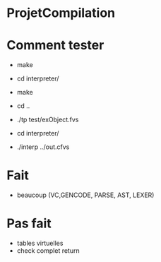 # ProjetCompilation

# Comment tester

- make

- cd interpreter/

- make

- cd ..

- ./tp test/exObject.fvs

- cd interpreter/

- ./interp ../out.cfvs

# Fait

- beaucoup (VC,GENCODE, PARSE, AST, LEXER)

# Pas fait

- tables virtuelles
- check complet return

